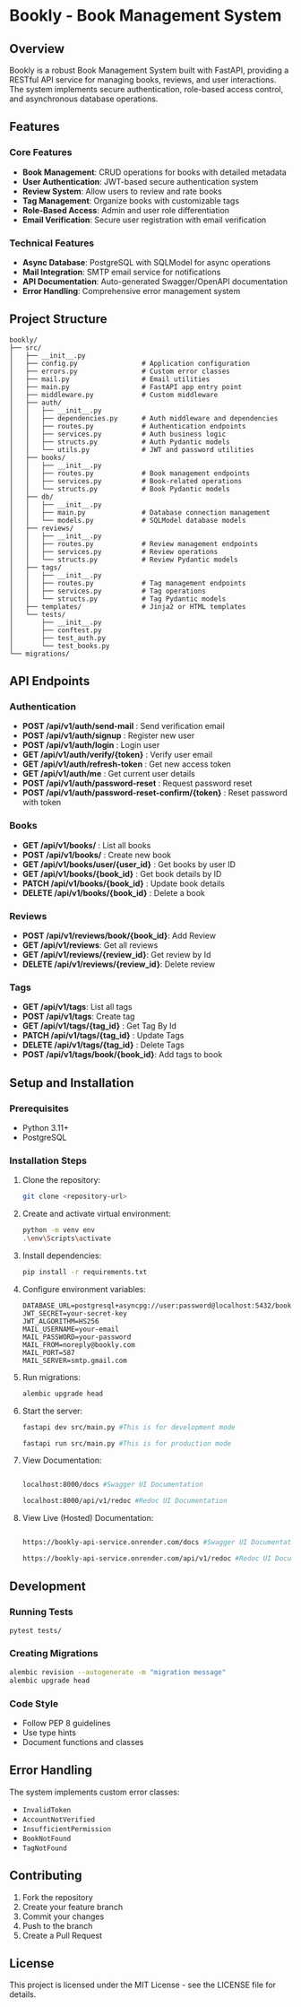 # Bookly - Book Management System

## Overview

Bookly is a robust Book Management System built with FastAPI, providing a RESTful API service for managing books, reviews, and user interactions. The system implements secure authentication, role-based access control, and asynchronous database operations.

## Features

### Core Features
- **Book Management**: CRUD operations for books with detailed metadata
- **User Authentication**: JWT-based secure authentication system
- **Review System**: Allow users to review and rate books
- **Tag Management**: Organize books with customizable tags
- **Role-Based Access**: Admin and user role differentiation
- **Email Verification**: Secure user registration with email verification

### Technical Features
- **Async Database**: PostgreSQL with SQLModel for async operations
- **Mail Integration**: SMTP email service for notifications
- **API Documentation**: Auto-generated Swagger/OpenAPI documentation
- **Error Handling**: Comprehensive error management system

## Project Structure

```
bookly/
├── src/
│   ├── __init__.py
│   ├── config.py                # Application configuration
│   ├── errors.py                # Custom error classes
│   ├── mail.py                  # Email utilities
│   ├── main.py                  # FastAPI app entry point
│   ├── middleware.py            # Custom middleware
│   ├── auth/
│   │   ├── __init__.py
│   │   ├── dependencies.py      # Auth middleware and dependencies
│   │   ├── routes.py            # Authentication endpoints
│   │   ├── services.py          # Auth business logic
│   │   ├── structs.py           # Auth Pydantic models
│   │   └── utils.py             # JWT and password utilities
│   ├── books/
│   │   ├── __init__.py
│   │   ├── routes.py            # Book management endpoints
│   │   ├── services.py          # Book-related operations
│   │   └── structs.py           # Book Pydantic models
│   ├── db/
│   │   ├── __init__.py
│   │   ├── main.py              # Database connection management
│   │   └── models.py            # SQLModel database models
│   ├── reviews/
│   │   ├── __init__.py
│   │   ├── routes.py            # Review management endpoints
│   │   ├── services.py          # Review operations
│   │   └── structs.py           # Review Pydantic models
│   ├── tags/
│   │   ├── __init__.py
│   │   ├── routes.py            # Tag management endpoints
│   │   ├── services.py          # Tag operations
│   │   └── structs.py           # Tag Pydantic models
│   ├── templates/               # Jinja2 or HTML templates
│   └── tests/
│       ├── __init__.py
│       ├── conftest.py
│       ├── test_auth.py
│       └── test_books.py
└── migrations/                  
```

## API Endpoints

### Authentication
- **POST /api/v1/auth/send-mail** : Send verification email
- **POST /api/v1/auth/signup** : Register new user
- **POST /api/v1/auth/login** : Login user
- **GET /api/v1/auth/verify/{token}** : Verify user email
- **GET /api/v1/auth/refresh-token** : Get new access token
- **GET /api/v1/auth/me** : Get current user details
- **POST /api/v1/auth/password-reset** : Request password reset
- **POST /api/v1/auth/password-reset-confirm/{token}** : Reset password with token
  

### Books
- **GET /api/v1/books/** : List all books
- **POST /api/v1/books/** : Create new book
- **GET /api/v1/books/user/{user_id}** : Get books by user ID
- **GET /api/v1/books/{book_id}** : Get book details by ID
- **PATCH /api/v1/books/{book_id}** : Update book details
- **DELETE /api/v1/books/{book_id}** : Delete a book

### Reviews
- **POST /api/v1/reviews/book/{book_id}**: Add Review
- **GET /api/v1/reviews**: Get all reviews
- **GET /api/v1/reviews/{review_id}**: Get review by Id
- **DELETE /api/v1/reviews/{review_id}**: Delete review

### Tags
- **GET /api/v1/tags**: List all tags
- **POST /api/v1/tags**: Create tag
- **GET /api/v1/tags/{tag_id}** : Get Tag By Id
- **PATCH /api/v1/tags/{tag_id}** : Update Tags
- **DELETE /api/v1/tags/{tag_id}** : Delete Tags
- **POST /api/v1/tags/book/{book_id}**: Add tags to book

## Setup and Installation

### Prerequisites
- Python 3.11+
- PostgreSQL


### Installation Steps
1. Clone the repository:
   ```bash
   git clone <repository-url>
   ```

2. Create and activate virtual environment:
   ```bash
   python -m venv env
   .\env\Scripts\activate
   ```

3. Install dependencies:
   ```bash
   pip install -r requirements.txt
   ```

4. Configure environment variables:
   ```env
   DATABASE_URL=postgresql+asyncpg://user:password@localhost:5432/bookly
   JWT_SECRET=your-secret-key
   JWT_ALGORITHM=HS256
   MAIL_USERNAME=your-email
   MAIL_PASSWORD=your-password
   MAIL_FROM=noreply@bookly.com
   MAIL_PORT=587
   MAIL_SERVER=smtp.gmail.com
   ```

5. Run migrations:
   ```bash
   alembic upgrade head
   ```

6. Start the server:
   ```bash
   fastapi dev src/main.py #This is for development mode

   fastapi run src/main.py #This is for production mode
   ```

7. View Documentation:
   ```bash
   
   localhost:8000/docs #Swagger UI Documentation

   localhost:8000/api/v1/redoc #Redoc UI Documentation
   ```

7. View Live (Hosted) Documentation:
   ```bash
   
   https://bookly-api-service.onrender.com/docs #Swagger UI Documentation

   https://bookly-api-service.onrender.com/api/v1/redoc #Redoc UI Documentation
   ```


## Development

### Running Tests
```bash
pytest tests/
```

### Creating Migrations
```bash
alembic revision --autogenerate -m "migration message"
alembic upgrade head
```

### Code Style
- Follow PEP 8 guidelines
- Use type hints
- Document functions and classes

## Error Handling

The system implements custom error classes:
- `InvalidToken`
- `AccountNotVerified`
- `InsufficientPermission`
- `BookNotFound`
- `TagNotFound`

## Contributing

1. Fork the repository
2. Create your feature branch
3. Commit your changes
4. Push to the branch
5. Create a Pull Request

## License

This project is licensed under the MIT License - see the LICENSE file for details.
